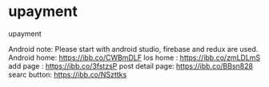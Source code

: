 # upayment

upayment

Android note: Please start with android studio, firebase and redux are used.
Android home: https://ibb.co/CWBmDLF
Ios home : https://ibb.co/zmLDLmS
add page : https://ibb.co/3fstzsP
post detail page: https://ibb.co/BBsn828
searc button: https://ibb.co/NSzttks
